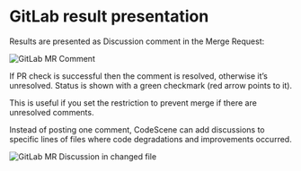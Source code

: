 <a id="gitlab-presentation"></a>

# GitLab result presentation

Results are presented as Discussion comment in the Merge Request:

![GitLab MR Comment](../shared/integrations/pr-integration/gitlab-pr-comment.png)

If PR check is successful then the comment is resolved, otherwise it’s unresolved. Status is shown
with a green checkmark (red arrow points to it).

This is useful if you set the restriction to prevent merge if there are unresolved comments.

Instead of posting one comment, CodeScene can add discussions to specific lines of files where code degradations and improvements occurred.

![GitLab MR Discussion in changed file](../shared/integrations/pr-integration/gitlab-pr-annotations.png)
